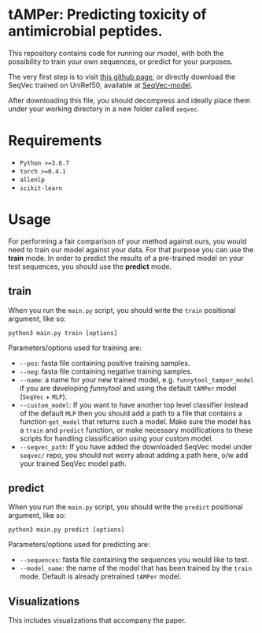 # tAMPer: Predicting toxicity of antimicrobial peptides.

This repository contains code for running our model, with both the possibility to train your own sequences, or predict for your purposes.

The very first step is to visit [this github page](https://github.com/mheinzinger/SeqVec), or directly download the SeqVec trained on UniRef50, available at [SeqVec-model](https://rostlab.org/~deepppi/seqvec.zip).

After downloading this file, you should decompress and ideally place them under your working directory in a new folder called `seqvec`.

# Requirements

* `Python >=3.6.7`
* `torch >=0.4.1`
* `allenlp`
* `scikit-learn`

# Usage

For performing a fair comparison of your method against ours, you would need to train our model against your data. For that purpose you can use the **train** mode.
In order to predict the results of a pre-trained model on your test sequences, you should use the **predict** mode.

## **train**

When you run the `main.py` script, you should write the `train` positional argument, like so:

``` python3 main.py train [options] ```

Parameters/options used for training are:
- `--pos`: fasta file containing positive training samples.
- `--neg`: fasta file containing negative training samples.
- `--name`: a name for your new trained model, e.g. `funnytool_tamper_model` if you are developing *funnytool* and using the default `tAMPer` model (`SeqVec` + `MLP`).
- `--custom_model`: If you want to have another top level classifier instead of the default `MLP` then you should add a path to a file that contains a function `get_model` that returns such a model. Make sure the model has a `train` and `predict` function, or make necessary modifications to these scripts for handling classification using your custom model.
- `--seqvec_path`: If you have added the downloaded SeqVec model under `seqvec/` repo, you should not worry about adding a path here, o/w add your trained SeqVec model path.

## **predict**

When you run the `main.py` script, you should write the `predict` positional argument, like so:

``` python3 main.py predict [options] ```

Parameters/options used for predicting are:

- `--sequences`: fasta file containing the sequences you would like to test.
- `--model_name`: the name of the model that has been trained by the `train` mode. Default is already pretrained `tAMPer` model.

## Visualizations

This includes visualizations that accompany the paper.